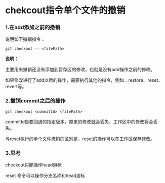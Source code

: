 # chekcout指令单个文件的撤销

### 1.在add添加之前的撤销

说明如下撤销指令：

```shell
git checkout -- <filePath> 
```

**说明：**

主要用来撤销还没有添加到暂存区的修改，也就是没有add操作之前的修改。

如果修改进行了add以后的操作，需要执行其他的指令，例如：restore、reset、revert等。

### 2.撤销commit之后的操作

```shell
git checkout <commitId> <filePath>
```

commitId是要回退的指定版本，原来的修改就会丢失，工作区中的修改将会丢失。

与reset执行的单个文件撤销的区别是，reset的操作可以在工作区保存修改。

### 3.思考

checkout只能操作head游标

reset 命令可以操作分支名称和head游标
